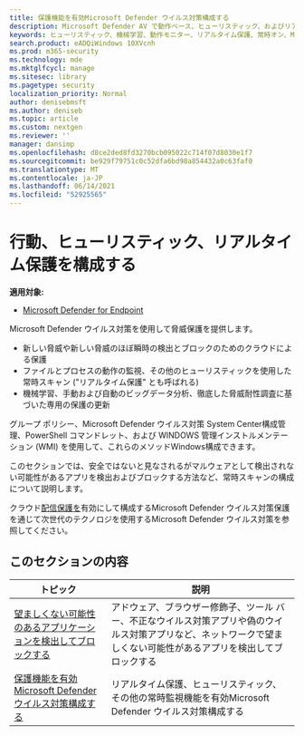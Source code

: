 ```yaml
---
title: 保護機能を有効Microsoft Defender ウイルス対策構成する
description: Microsoft Defender AV で動作ベース、ヒューリスティック、およびリアルタイム保護を有効にする。
keywords: ヒューリスティック、機械学習、動作モニター、リアルタイム保護、常時オン、Microsoft Defender ウイルス対策、マルウェア対策、セキュリティ、防御
search.product: eADQiWindows 10XVcnh
ms.prod: m365-security
ms.technology: mde
ms.mktglfcycl: manage
ms.sitesec: library
ms.pagetype: security
localization_priority: Normal
author: denisebmsft
ms.author: deniseb
ms.topic: article
ms.custom: nextgen
ms.reviewer: ''
manager: dansimp
ms.openlocfilehash: d8ce2ded8fd3270bcb095022c714f07d8030e1f7
ms.sourcegitcommit: be929f79751c0c52dfa6bd98a854432a0c63faf0
ms.translationtype: MT
ms.contentlocale: ja-JP
ms.lasthandoff: 06/14/2021
ms.locfileid: "52925565"
---
```

# <a name="configure-behavioral-heuristic-and-real-time-protection"></a>行動、ヒューリスティック、リアルタイム保護を構成する


**適用対象:**

- [Microsoft Defender for Endpoint](/microsoft-365/security/defender-endpoint/)

Microsoft Defender ウイルス対策を使用して脅威保護を提供します。

- 新しい脅威や新しい脅威のほぼ瞬時の検出とブロックのためのクラウドによる保護
- ファイルとプロセスの動作の監視、その他のヒューリスティックを使用した常時スキャン ("リアルタイム保護" とも呼ばれる)
- 機械学習、手動および自動のビッグデータ分析、徹底した脅威耐性調査に基づいた専用の保護の更新

グループ ポリシー、Microsoft Defender ウイルス対策 System Center構成管理、PowerShell コマンドレット、および WINDOWS 管理インストルメンテーション (WMI) を使用して、これらのメソッドWindows構成できます。

このセクションでは、安全ではないと見なされるがマルウェアとして検出されない可能性があるアプリを検出およびブロックする方法など、常時スキャンの構成について説明します。

クラウド[配信保護を](cloud-protection-microsoft-defender-antivirus.md)有効にして構成するMicrosoft Defender ウイルス対策保護を通じて次世代のテクノロジを使用するMicrosoft Defender ウイルス対策を参照してください。

## <a name="in-this-section"></a>このセクションの内容

 トピック | 説明
---|---
[望ましくない可能性のあるアプリケーションを検出してブロックする](detect-block-potentially-unwanted-apps-microsoft-defender-antivirus.md) | アドウェア、ブラウザー修飾子、ツール バー、不正なウイルス対策アプリや偽のウイルス対策アプリなど、ネットワークで望ましくない可能性があるアプリを検出してブロックする
[保護機能を有効Microsoft Defender ウイルス対策構成する](configure-real-time-protection-microsoft-defender-antivirus.md) | リアルタイム保護、ヒューリスティック、その他の常時監視機能を有効Microsoft Defender ウイルス対策構成する
